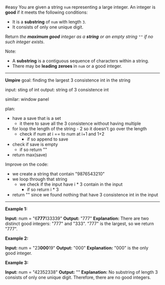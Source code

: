 #easy 
You are given a string `num` representing a large integer. An integer is **good** if it meets the following conditions:

- It is a **substring** of `num` with length `3`.
- It consists of only one unique digit.

Return _the **maximum good** integer as a **string** or an empty string_ `""` _if no such integer exists_.

Note:

- A **substring** is a contiguous sequence of characters within a string.
- There may be **leading zeroes** in `num` or a good integer.
****
**Umpire**
goal: finding the largest 3 consistence int in the string

input: sting of int
output: string of 3 consistence int

similar: window panel 

plan:
- have a save that is a set 
	- it there to save all the 3 consistence without having multiple
- for loop the length of the string - 2 so it doesn't go over the length
	- check if num at i == to num at i+1 and 1+2
		- if so append to save
- check if save is empty
	- if so return ""
- return max(save)

Improve on the code:
- we create a string that contain "9876543210"
- we loop through that string
	- we check if the input have i * 3 contain in the input
		- if so return i * 3 
- return "" since we found nothing that have 3 consistence int in the input


****
**Example 1:**

**Input:** num = "6**777**133339"
**Output:** "777"
**Explanation:** There are two distinct good integers: "777" and "333".
"777" is the largest, so we return "777".

**Example 2:**

**Input:** num = "23**000**19"
**Output:** "000"
**Explanation:** "000" is the only good integer.

**Example 3:**

**Input:** num = "42352338"
**Output:** ""
**Explanation:** No substring of length 3 consists of only one unique digit. Therefore, there are no good integers.